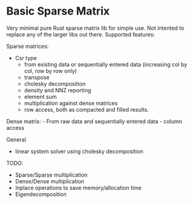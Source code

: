 # Basic Sparse Matrix

Very minimal pure Rust sparse matrix lib for simple use. Not intented to replace any of the larger libs out there. Supported features:

Sparse matrices:
- Csr type
    - from existing data or sequentially entered data (increasing col by col, row by row only)
    - transpose
    - cholesky decomposition
    - density and NNZ reporting
    - element sum
    - multiplication against dense matrices
    - row access, both as compacted and filled results.

Dense matrix:
    - From raw data and sequentially entered data
    - column access

General
- linear system solver using cholesky decomposition

TODO:
- Sparse/Sparse multiplication
- Dense/Dense multiplication
- Inplace operations to save memory/allocation time
- Eigendecomposition